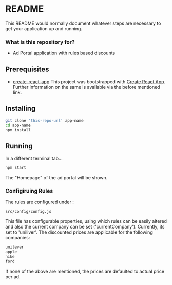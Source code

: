 # README #

This README would normally document whatever steps are necessary to get your application up and running.

### What is this repository for? ###

* Ad Portal application with rules based discounts

## Prerequisites ## 

* [create-react-app](https://github.com/facebookincubator/create-react-app)
This project was bootstrapped with [Create React App](https://github.com/facebookincubator/create-react-app). Further information on the same is available via the before mentioned link.

## Installing

```bash
git clone 'this-repo-url' app-name
cd app-name
npm install
```

## Running ##

In a different terminal tab...

```bash
npm start
```
The "Homepage" of the ad portal will be shown.

### Configiruing Rules
The rules are configured under :
```bash
src/config/config.js
```
This file has configurable properties, using which rules can be easily altered and also the current company can be set ('currentCompany'). Currently, its set to 'uniliver'. The discounted prices are applicable for the following companies:

```bash
unilever
apple
nike
ford
```

If none of the above are mentioned, the prices are defaulted to actual price per ad.
